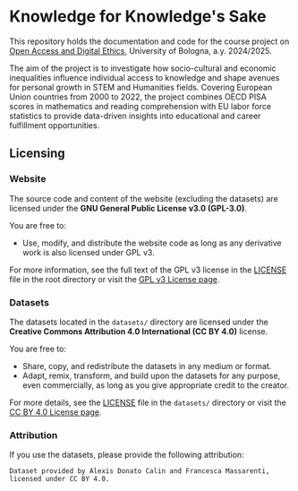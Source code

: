 # Knowledge for Knowledge's Sake

This repository holds the documentation and code for the course project on [Open Access and Digital Ethics](https://www.unibo.it/en/study/phd-professional-masters-specialisation-schools-and-other-programmes/course-unit-catalogue/course-unit/2024/424645), University of Bologna, a.y. 2024/2025.

The aim of the project is to investigate how socio-cultural and economic inequalities influence individual access to knowledge and shape avenues for personal growth in STEM and Humanities fields. Covering European Union countries from 2000 to 2022, the project combines OECD PISA scores in mathematics and reading comprehension with EU labor force statistics to provide data-driven insights into educational and career fulfillment opportunities.


## Licensing

### Website
The source code and content of the website (excluding the datasets) are licensed under the **GNU General Public License v3.0 (GPL-3.0)**. 

You are free to:
- Use, modify, and distribute the website code as long as any derivative work is also licensed under GPL v3.

For more information, see the full text of the GPL v3 license in the [LICENSE](./LICENSE) file in the root directory or visit the [GPL v3 License page](https://www.gnu.org/licenses/gpl-3.0.html).

### Datasets
The datasets located in the `datasets/` directory are licensed under the **Creative Commons Attribution 4.0 International (CC BY 4.0)** license.

You are free to:
- Share, copy, and redistribute the datasets in any medium or format.
- Adapt, remix, transform, and build upon the datasets for any purpose, even commercially, as long as you give appropriate credit to the creator.

For more details, see the [LICENSE](./src/datasets/LICENSE) file in the `datasets/` directory or visit the [CC BY 4.0 License page](https://creativecommons.org/licenses/by/4.0/).

### Attribution
If you use the datasets, please provide the following attribution:

```
Dataset provided by Alexis Donato Calin and Francesca Massarenti, licensed under CC BY 4.0.
```
